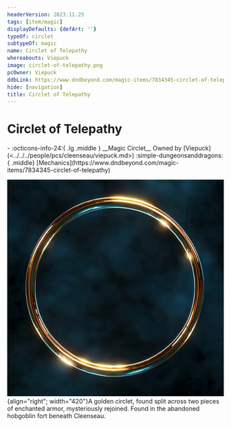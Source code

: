 ```yaml
---
headerVersion: 2023.11.25
tags: [item/magic]
displayDefaults: {defArt: ''}
typeOf: circlet
subtypeOf: magic
name: Circlet of Telepathy
whereabouts: Viepuck
image: circlet-of-telepathy.png
pcOwner: Viepuck
ddbLink: https://www.dndbeyond.com/magic-items/7834345-circlet-of-telepathy
hide: [navigation]
title: Circlet of Telepathy
---
```

# Circlet of Telepathy
<div class="grid cards ext-narrow-margin ext-one-column" markdown>
- :octicons-info-24:{ .lg .middle } __Magic Circlet__  
   Owned by [Viepuck](<../../../people/pcs/cleenseau/viepuck.md>)  
    :simple-dungeonsanddragons:{ .middle} [Mechanics](https://www.dndbeyond.com/magic-items/7834345-circlet-of-telepathy) 
</div>


![Circlet of Telepathy](../../../assets/circlet-of-telepathy.png){align="right"; width="420"}A golden circlet, found split across two pieces of enchanted armor, mysteriously rejoined. Found in the abandoned hobgoblin fort beneath Cleenseau.